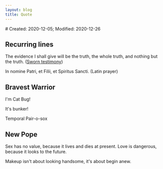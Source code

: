 ```yaml
---
layout: blog
title: Quote
---
```

<span class="hidden-text"># Created: 2020-12-05; Modified: 2020-12-26</span>

## Recurring lines

The evidence I shall give will be the truth, the whole truth, and nothing but the truth. ([Sworn testimony](https://en.wikipedia.org/wiki/Sworn_testimony))

In nomine Patri, et Filii, et Spiritus Sancti. (Latin prayer)

## Bravest Warrior

I'm Cat Bug!

It's bunker!

Temporal Pair-o-sox

## New Pope

Sex has no value, because it lives and dies at present. Love is dangerous, because it looks to the future.

Makeup isn't about looking handsome, it's about begin anew.
